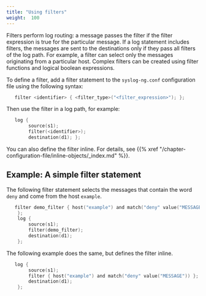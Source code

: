 ```yaml
---
title: "Using filters"
weight:  100
---
```

<!-- DISCLAIMER: This file is based on the syslog-ng Open Source Edition documentation https://github.com/balabit/syslog-ng-ose-guides/commit/2f4a52ee61d1ea9ad27cb4f3168b95408fddfdf2 and is used under the terms of The syslog-ng Open Source Edition Documentation License. The file has been modified by Axoflow. -->

Filters perform log routing: a message passes the filter if the filter expression is true for the particular message. If a log statement includes filters, the messages are sent to the destinations only if they pass all filters of the log path. For example, a filter can select only the messages originating from a particular host. Complex filters can be created using filter functions and logical boolean expressions.

To define a filter, add a filter statement to the `syslog-ng.conf` configuration file using the following syntax:

```c
   filter <identifier> { <filter_type>("<filter_expression>"); };
```

Then use the filter in a log path, for example:

```c
   log {
        source(s1);
        filter(<identifier>);
        destination(d1); };
```

You can also define the filter inline. For details, see {{% xref "/chapter-configuration-file/inline-objects/_index.md" %}}.


## Example: A simple filter statement

The following filter statement selects the messages that contain the word `deny` and come from the host `example`.

```c
   filter demo_filter { host("example") and match("deny" value("MESSAGE"))
    };
    log {
        source(s1);
        filter(demo_filter);
        destination(d1);
    };
```

The following example does the same, but defines the filter inline.

```c
   log {
        source(s1);
        filter { host("example") and match("deny" value("MESSAGE")) };
        destination(d1);
    };
```


